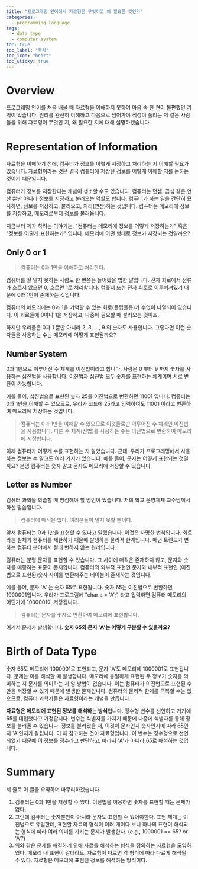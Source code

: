 ```yaml
---
title: "프로그래밍 언어에서 자료형은 무엇이고 왜 필요한 것인가"
categories:
  - programming language
tags:
  - data type
  - computer system
toc: true
toc_label: "목차"
toc_icon: "heart"
toc_sticky: true
---
```


# Overview
프로그래밍 언어를 처음 배울 때 자료형을 이해하지 못하여 마음 속 한 켠이 불편했던 기억이 있습니다. 원리를 완전히 이해하고 다음으로 넘어가야 직성이 풀리는 저 같은 사람들을 위해 자료형이 무엇인 지, 왜 필요한 지에 대해 설명하겠습니다.

# Representation of Information

자료형을 이해하기 전에, 컴퓨터가 정보를 어떻게 저장하고 처리하는 지 이해할 필요가 있습니다. 자료형이라는 것은 결국 컴퓨터에 저장된 정보를 어떻게 이해할 지를 논하는 것이기 때문입니다.

컴퓨터가 정보를 저장한다는 개념이 생소할 수도 있습니다. 컴퓨터는 덧셈, 곱셈 같은 연산 뿐만 아니라 정보를 저장하고 불러오는 역할도 합니다. 컴퓨터가 하는 일을 간단히 묘사하면, 정보를 저장하고, 불러오고, 처리(연산)하는 것입니다. 컴퓨터는 메모리에 정보를 저장하고, 메모리로부터 정보를 불러옵니다.

지금부터 제가 하려는 이야기는, "컴퓨터는 메모리에 정보를 어떻게 저장하는가" 혹은 "정보를 어떻게 표현하는가" 입니다. 메모리에 어떤 형태로 정보가 저장되는 것일까요? 

## Only 0 or 1
> 컴퓨터는 0과 1만을 이해하고 처리한다.

컴퓨터를 잘 알지 못하는 사람도 한 번쯤은 들어봤을 법한 말입니다. 전자 회로에서 전류가 흐르지 않으면 0, 흐르면 1로 처리합니다. 컴퓨터 또한 전자 회로로 이루어져있기 때문에 0과 1만이 존재하는 것입니다.

컴퓨터의 메모리에는 0과 1을 기억할 수 있는 회로(플립플롭)가 수없이 나열되어 있습니다. 이 회로들에 0이나 1을 저장하고, 나중에 필요할 때 불러오는 것이죠.

하지만 우리들은 0과 1 뿐만 아니라 2, 3, ..., 9 의 숫자도 사용합니다. 그렇다면 이런 숫자들을 사용하는 수는 메모리에 어떻게 표현될까요?

## Number System
0과 1만으로 이루어진 수 체계를 이진법이라고 합니다. 사람은 0 부터 9 까지 숫자를 사용하는 십진법을 사용합니다. 이진법과 십진법 모두 숫자를 표현하는 체계이며 서로 변환이 가능합니다.

예를 들어, 십진법으로 표현된 숫자 25를 이진법으로 변환하면 11001 입니다. 컴퓨터는 0과 1만을 이해할 수 있으므로, 우리가 코드에 25라고 입력하여도 11001 이라고 변환하여 메모리에 저장하는 것입니다. 

> 컴퓨터는 0과 1만을 이해할 수 있으므로 이것들로만 이루어진 수 체계인 이진법을 사용합니다. 다른 수 체계(진법)를 사용하는 수는 이진법으로 변환하여 메모리에 저장합니다.

이제 컴퓨터가 어떻게 수를 표현하는 지 알았습니다. 근데, 우리가 프로그래밍에서 사용하는 정보는 수 말고도 여러 가지가 있습니다. 예를 들어, 문자는 어떻게 표현되는 것일까요? 분명 컴퓨터는 숫자 말고 문자도 메모리에 저장할 수 있습니다.

## Letter as Number

컴퓨터 과학을 학습할 때 명심해야 할 명언이 있습니다. 저희 학교 운영체제 교수님께서 하신 말씀입니다.

> 컴퓨터에 매직은 없다. 여러분들이 알지 못할 뿐이다.

앞서 컴퓨터는 0과 1만을 표현할 수 있다고 말했습니다. 이것은 자명한 법칙입니다. 회로라는 실체가 컴퓨터를 제한하기 때문에 발생하는 물리적 한계입니다. 매년 트렌드가 변하는 컴퓨터 분야에서 절대 변하지 않는 원리입니다.

컴퓨터는 분명 문자를 표현할 수 있습니다. 그 사이에 매직은 존재하지 않고, 문자와 숫자를 매핑하는 표준이 존재합니다. 컴퓨터의 외부적 표현인 문자와 내부적 표현인 (이진법으로 표현된)숫자 사이를 변환해주는 테이블이 존재하는 것입니다.

예를 들어, 문자 'A' 는 숫자 65로 표현됩니다. 숫자 65는 이진법으로 변환하면 1000001입니다. 우리가 프로그램에 "char a = 'A';" 라고 입력하면 컴퓨터 메모리의 어딘가에 1000001이 저장됩니다.

> 컴퓨터는 문자를 숫자로 변환하여 메모리에 표현합니다.

여기서 문제가 발생합니다. **숫자 65와 문자 'A'는 어떻게 구분할 수 있을까요?**

# Birth of Data Type

숫자 65도 메모리에 1000001로 표현되고, 문자 'A'도 메모리에 1000001로 표현됩니다. 문제는 이를 해석할 때 발생합니다. 메모리에 동일하게 표현된 두 정보가 숫자를 의미하는 지 문자를 의미하는 지 알 방법이 없습니다. 이는 컴퓨터가 이진법으로 표현된 수만을 저장할 수 있기 때문에 발생한 문제입니다. 컴퓨터의 물리적 한계를 극복할 수는 없으므로, 컴퓨터 과학자들은 자료형이라는 개념을 만듭니다.

**자료형은 메모리에 표현된 정보를 해석하는 방식**입니다. 정수형 변수를 선언하고 거기에 65를 대입했다고 가정합시다. 변수는 식별자를 가지기 때문에 나중에 식별자를 통해 정보를 불러올 수 있습니다. 정보를 불러왔을 때, 이것이 문자인지 숫자인지에 따라 65인지 'A'인지가 갈립니다. 이 때 참고하는 것이 자료형입니다. 이 변수는 정수형으로 선언되었기 때문에 이 정보를 정수라고 판단하고, 따라서 'A'가 아니라 65로 해석하는 것입니다.


# Summary
세 줄로 이 글을 요약하며 마무리하겠습니다.

1. 컴퓨터는 0과 1만을 저장할 수 있다. 이진법을 이용하면 숫자를 표현할 때는 문제가 없다.
2. 그런데 컴퓨터는 숫자뿐만이 아니라 문자도 표현할 수 있어야한다. 표현 체계는 이진법으로 유일한데, 표현할 자료의 형식이 여러 개이다 보니 하나의 표현이 해석되는 형식에 따라 여러 의미를 가지는 문제가 발생한다. (e.g., 1000001 == 65? or 'A'?)
3. 위와 같은 문제를 해결하기 위해 자료를 해석하는 형식을 정의하는 자료형을 도입하였다. 메모리 내 표현이 같더라도, 자료형이 다르면 각 형식에 따라 다르게 해석될 수 있다. 자료형은 메모리에 표현된 정보를 해석하는 방식이다.